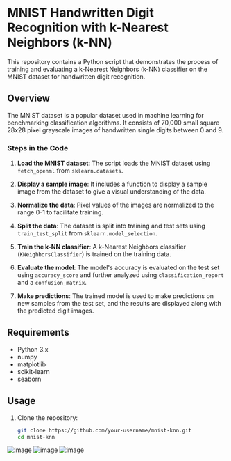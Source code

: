 # MNIST Handwritten Digit Recognition with k-Nearest Neighbors (k-NN)

This repository contains a Python script that demonstrates the process of training and evaluating a k-Nearest Neighbors (k-NN) classifier on the MNIST dataset for handwritten digit recognition.

## Overview

The MNIST dataset is a popular dataset used in machine learning for benchmarking classification algorithms. It consists of 70,000 small square 28x28 pixel grayscale images of handwritten single digits between 0 and 9.

### Steps in the Code

1. **Load the MNIST dataset**: The script loads the MNIST dataset using `fetch_openml` from `sklearn.datasets`.

2. **Display a sample image**: It includes a function to display a sample image from the dataset to give a visual understanding of the data.

3. **Normalize the data**: Pixel values of the images are normalized to the range 0-1 to facilitate training.

4. **Split the data**: The dataset is split into training and test sets using `train_test_split` from `sklearn.model_selection`.

5. **Train the k-NN classifier**: A k-Nearest Neighbors classifier (`KNeighborsClassifier`) is trained on the training data.

6. **Evaluate the model**: The model's accuracy is evaluated on the test set using `accuracy_score` and further analyzed using `classification_report` and a `confusion_matrix`.

7. **Make predictions**: The trained model is used to make predictions on new samples from the test set, and the results are displayed along with the predicted digit images.

## Requirements

- Python 3.x
- numpy
- matplotlib
- scikit-learn
- seaborn

## Usage

1. Clone the repository:

   ```bash
   git clone https://github.com/your-username/mnist-knn.git
   cd mnist-knn

![image](https://github.com/JaswanthProjects/Handwritten-Digit-Recognition/assets/85422176/9955d112-bc14-4d44-8e42-ac147dd08531)
![image](https://github.com/JaswanthProjects/Handwritten-Digit-Recognition/assets/85422176/d90cb415-0132-4887-b549-124916ca9a49)
![image](https://github.com/JaswanthProjects/Handwritten-Digit-Recognition/assets/85422176/27681a69-0711-4157-bf2a-eb643ee4b253)




